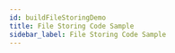 ```yaml
---
id: buildFileStoringDemo
title: File Storing Code Sample
sidebar_label: File Storing Code Sample
---
```


